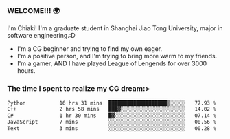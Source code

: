 ### WELCOME!!! 🌍

I'm Chiaki! I'm a graduate student in Shanghai Jiao Tong University, major in software engineering.:D

-  I'm a CG beginner and trying to find my own eager. 
-  I'm a positive person, and I'm trying to bring more warm to my friends.
-  I'm a gamer, AND I have played League of Lengends for over 3000 hours.


### The time I spent to realize my CG dream:>
<!--START_SECTION:waka-->

```txt
Python           16 hrs 31 mins  ███████████████████▒░░░░░   77.93 %
C++              2 hrs 58 mins   ███▓░░░░░░░░░░░░░░░░░░░░░   14.02 %
C#               1 hr 30 mins    █▓░░░░░░░░░░░░░░░░░░░░░░░   07.14 %
JavaScript       7 mins          ░░░░░░░░░░░░░░░░░░░░░░░░░   00.56 %
Text             3 mins          ░░░░░░░░░░░░░░░░░░░░░░░░░   00.28 %
```

<!--END_SECTION:waka-->

<!--
**Chiaki-meow/Chiaki-meow** is a ✨ _special_ ✨ repository because its `README.md` (this file) appears on your GitHub profile.

Here are some ideas to get you started:

- 🔭 I’m currently working on ...
- 🌱 I’m currently learning ...
- 👯 I’m looking to collaborate on ...
- 🤔 I’m looking for help with ...
- 💬 Ask me about ...
- 📫 How to reach me: ...
- 😄 Pronouns: ...
- ⚡ Fun fact: ...
-->
